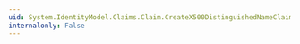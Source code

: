 ```yaml
---
uid: System.IdentityModel.Claims.Claim.CreateX500DistinguishedNameClaim(System.Security.Cryptography.X509Certificates.X500DistinguishedName)
internalonly: False
---
```


